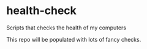 # health-check
Scripts that checks the health of my computers

This repo will be populated with lots of fancy checks.

